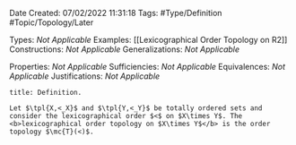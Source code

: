 <div class="topSpace"></div>

Date Created: 07/02/2022 11:31:18
Tags: #Type/Definition #Topic/Topology/Later

Types: <i>Not Applicable</i>
Examples: [[Lexicographical Order Topology on R2]]
Constructions: <i>Not Applicable</i>
Generalizations: <i>Not Applicable</i>

Properties: <i>Not Applicable</i>
Sufficiencies: <i>Not Applicable</i>
Equivalences: <i>Not Applicable</i>
Justifications: <i>Not Applicable</i>

``` ad-Definition
title: Definition.

Let $\tpl{X,<_X}$ and $\tpl{Y,<_Y}$ be totally ordered sets and consider the lexicographical order $<$ on $X\times Y$. The <b>lexicographical order topology on $X\times Y$</b> is the order topology $\mc{T}(<)$.

```
